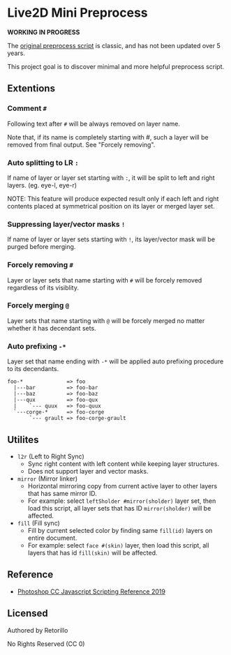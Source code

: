 # Live2D Mini Preprocess

**WORKING IN PROGRESS**

The [original preprocess script](http://sites.cybernoids.jp/cubism2/tools/jsx) is classic, and has not been updated over 5 years.

This project goal is to discover minimal and more helpful preprocess script.

## Extentions

### Comment `#`

Following text after `#` will be always removed on layer name.

Note that, if its name is completely starting with #, such a layer will be removed from final output. See "Forcely removing".

### Auto splitting to LR `:`

If name of layer or layer set starting with `:`, it will be split to left and right layers. (eg. eye-l, eye-r)

NOTE: This feature will produce expected result only if each left and right contents placed at symmetrical position on its layer or merged layer set.

### Suppressing layer/vector masks `!`

If name of layer or layer sets starting with `!`, its layer/vector mask will be purged before merging.

### Forcely removing `#`

Layer or layer sets that name starting with `#` will be forcely removed regardless of its visiblity.

### Forcely merging `@`

Layer sets that name starting with `@` will be forcely merged no matter whether it has decendant sets.

### Auto prefixing `-*`

Layer set that name ending with `-*` will be applied auto prefixing procedure to its decendants.

```
foo-*              => foo
  |---bar          => foo-bar
  |---baz          => foo-baz
  |---qux          => foo-qux
  |    `--- quux   => foo-quux
  `---corge-*      => foo-corge
       `--- grault => foo-corge-grault

```

## Utilites

- `l2r` (Left to Right Sync)
  - Sync right content with left content while keeping layer structures.
  - Does not support layer and vector masks.
- `mirror` (Mirror linker)
  - Horizontal mirroring copy from current active layer to other layers that has same mirror ID.
  - For example: select `leftSholder #mirror(sholder)` layer set, then load this script, all layer sets that has ID `mirror(sholder)` will be affected.
- `fill` (Fill sync)
  - Fill by current selected color by finding same `fill(id)` layers on entire document.
  - For example: select `face #(skin)` layer, then load this script, all layers that has id `fill(skin)` will be affected.

## Reference

- [Photoshop CC Javascript Scripting Reference 2019](https://www.adobe.com/content/dam/acom/en/devnet/photoshop/pdfs/photoshop-cc-javascript-ref-2019.pdf)

## Licensed

Authored by Retorillo

No Rights Reserved (CC 0)
